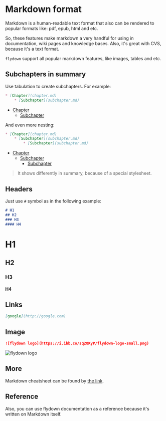 # Markdown format

Markdown is a human-readable text format that also can be rendered to popular formats like: pdf, epub, html and etc.

So, these features make markdown a very handful for using in documentation, wiki pages and knowledge bases. Also, it's great with CVS, because it's a text format.

`flydown` support all popular markdown features, like images, tables and etc.

## Subchapters in summary

Use tabulation to create subchapters. For example:

```markdown
* [Chapter](chapter.md)
    * [Subchapter](subchapter.md)
```

* [Chapter](chapter.md)
    * [Subchapter](subchapter.md)

And even more nesting:

```markdown
* [Chapter](chapter.md)
    * [Subchapter](subchapter.md)
        * [Subchapter](subchapter.md)
```

* [Chapter](chapter.md)
    * [Subchapter](subchapter.md)
        * [Subchapter](subchapter.md)

> It shows differently in summary, because of a special stylesheet.

## Headers

Just use `#` symbol as in the following example:

```markdown
# H1
## H2
### H3
#### H4
```

# H1
## H2
### H3
#### H4


## Links

```markdown
[google](http://google.com)
```

## Image

```markdown
![flydown logo](https://i.ibb.co/sq28KyP/flydown-logo-small.png)
```

![flydown logo](https://i.ibb.co/sq28KyP/flydown-logo-small.png)

## More

Markdown cheatsheet can be found by [the link](https://github.com/adam-p/markdown-here/wiki/Markdown-Cheatsheet).

## Reference

Also, you can use flydown documentation as a reference because it's written on Markdown itself.
